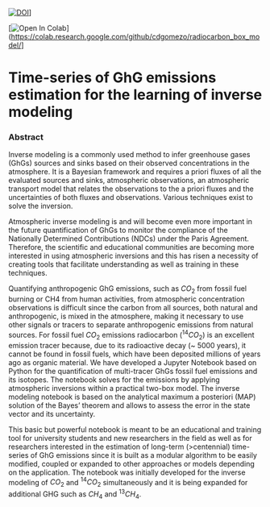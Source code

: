 [![DOI](https://zenodo.org/badge/351733532.svg)](https://zenodo.org/badge/latestdoi/351733532)]

[![Open In Colab](https://colab.research.google.com/assets/colab-badge.svg)](https://colab.research.google.com/github/cdgomezo/radiocarbon_box_model/]

# Time-series of GhG emissions estimation for the learning of inverse modeling

### Abstract

Inverse modeling is a commonly used method to infer greenhouse gases (GhGs) sources and sinks based on their observed concentrations in the atmosphere. It is a Bayesian framework and requires a priori fluxes of all the evaluated sources and sinks, atmospheric observations, an atmospheric transport model that relates the observations to the a priori fluxes and the uncertainties of both fluxes and observations. Various techniques exist to solve the inversion.

Atmospheric inverse modeling is and will become even more important in the future quantification of GhGs to monitor the compliance of the Nationally Determined Contributions (NDCs) under the Paris Agreement. Therefore, the scientific and educational communities are becoming more interested in using atmospheric inversions and this has risen a necessity of creating tools that facilitate understanding as well as training in these techniques.

Quantifying anthropogenic GhG emissions, such as $CO_2$ from fossil fuel burning or CH4 from human activities, from atmospheric concentration observations is difficult since the carbon from all sources, both natural and anthropogenic, is mixed in the atmosphere, making it necessary to use other signals or tracers to separate anthropogenic emissions from natural sources. For fossil fuel $CO_2$ emissions radiocarbon ($^{14}CO_2$) is an excellent emission tracer because, due to its radioactive decay (~ 5000 years), it cannot be found in fossil fuels, which have been deposited millions of years ago as organic material. We have developed a Jupyter Notebook based on Python for the quantification of multi-tracer GhGs fossil fuel emissions and its isotopes. The notebook solves for the emissions by applying atmospheric inversions within a practical two-box model. The inverse modeling notebook is based on the analytical maximum a posteriori (MAP) solution of the Bayes’ theorem and allows to assess the error in the state vector and its uncertainty.</p>

This basic but powerful notebook is meant to be an educational and training tool for university students and new researchers in the field as well as for researchers interested in the estimation of long-term (>centennial) time-series of GhG emissions since it is built as a modular algorithm to be easily modified, coupled or expanded to other approaches or models depending on the application. The notebook was initially developed for the inverse modeling of $CO_2$ and $^{14}CO_2$ simultaneously and it is being expanded for additional GHG such as $CH_4$ and $^{13}CH_4$.


